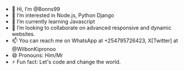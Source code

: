 - 👋 Hi, I’m @Bonns99
- 👀 I’m interested in Node.js, Python Django 
- 🌱 I’m currently learning Javascript
- 💞️ I’m looking to collaborate on advanced responsive and dynamic websites.
- 📫 You can reach me on WhatsApp at +254795726423, X[Twitter] at @WilbonKipronoo
- 😄 Pronouns: Him/Mr
- ⚡ Fun fact: Let's code and change the world.

<!---
Bonns99/Bonns99 is a ✨ special ✨ repository because its `README.md` (this file) appears on your GitHub profile.
You can click the Preview link to take a look at your changes.
--->
